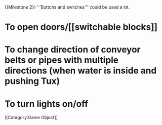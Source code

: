 {{Milestone 2}}
'''Buttons and switches''' could be used a lot.

# To open doors/[[switchable blocks]]
# To change direction of conveyor belts or pipes with multiple directions (when water is inside and pushing Tux)
# To turn lights on/off

[[Category:Game Object]]
